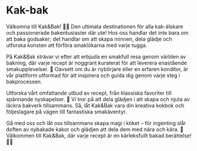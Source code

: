 # Kak-bak
Välkomna till Kak&Bak! 🍪✨ Den ultimata destinationen för alla kak-älskare och passionerade bakentusiaster där ute! Hos oss handlar det inte bara om att baka godsaker; det handlar om att skapa minnen, dela glädje och utforska konsten att förföra smaklökarna med varje tugga.

På Kak&Bak strävar vi efter att erbjuda en smakfull resa genom världen av bakning, där varje recept är noggrant kuraterat för att leverera enastående smakupplevelser. 🌈 Oavsett om du är nybörjare eller en erfaren konditor, är vår plattform utformad för att inspirera och guida dig genom varje steg i bakprocessen.

Utforska vårt omfattande utbud av recept, från klassiska favoriter till spännande nyskapelser. 🍰 Vi tror på att dela glädjen i att skapa och njuta av läckra bakverk tillsammans. Så, låt Kak&Bak vara din kreativa kokbok och följeslagare på vägen till fantastiska smakäventyr.

Gå med oss ​​och låt oss tillsammans skapa magi i köket – för ingenting slår doften av nybakade kakor och glädjen att dela dem med nära och kära. 🎉 Välkommen till Kak&Bak, där varje recept är en kärleksfullt bakad berättelse! 🍩💖
